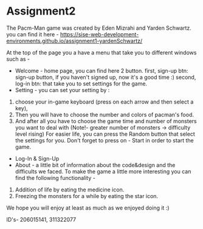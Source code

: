 # Assignment2

The Pacm-Man game was created by Eden Mizrahi and Yarden Schwartz.	
you can find it here - https://sise-web-development-environments.github.io/assignment1-yardenSchwartz/

At the top of the page you a have a menu that take you to different windows such as -
* Welcome - home page, you can find here 2 button. 
first, sign-up btn: sign-up button, if you haven't signed up, now it's a good time :) 
second, log-in btn: that take you to set settings for the game.
* Setting - you can set your setting by :
1. choose your in-game keyboard (press on each arrow and then select a key),
2. Then you will have to choose the number and colors of pacman's food. 
3. And after all you have to choose the game time and number of monsters you want to deal with (Note!- greater number of monsters -> difficulty level rising)
For easier life, you can press the Random button that select the settings for you.
Don't forget to press on - Start in order to start the game.
* Log-In & Sign-Up 
* About - a little bit of information about the code&design and the difficults we faced.
To make the game a little more interesting you can find the following functionality -
1. Addition of life by eating the medicine icon.
2. Freezing the monsters for a while by eating the star icon.

We hope you will enjoy at least as much as we enjoyed doing it :)

ID's- 206015141, 311322077
 
